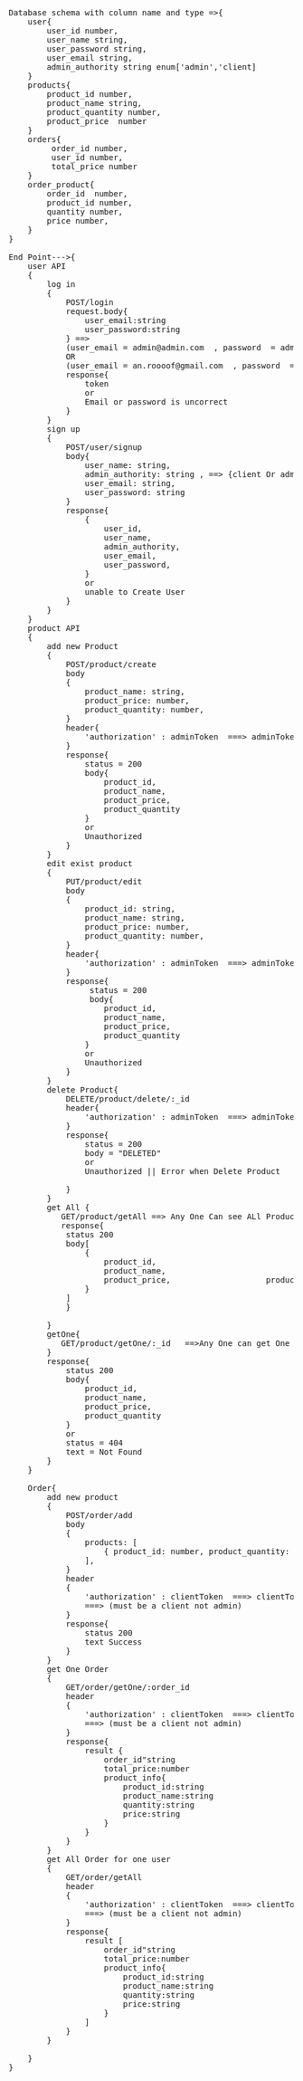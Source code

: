 <pre>
Database schema with column name and type =>{
    user{
        user_id number,
        user_name string,
        user_password string,
        user_email string,
        admin_authority string enum['admin','client]
    }
    products{
        product_id number,
        product_name string,
        product_quantity number,
        product_price  number
    }
    orders{
         order_id number,
         user_id number,
         total_price number
    }
    order_product{
        order_id  number,
        product_id number,
        quantity number,
        price number,
    }
}

End Point--->{
    user API
    {
        log in 
        {
            POST/login
            request.body{
                user_email:string
                user_password:string 
            } ==> 
            (user_email = admin@admin.com  , password  = admin) 
            OR
            (user_email = an.roooof@gmail.com  , password  = admin) ==> (create Default)
            response{
                token
                or 
                Email or password is uncorrect
            }
        }
        sign up
        {
            POST/user/signup
            body{
                user_name: string,
                admin_authority: string , ==> {client Or admin}
                user_email: string,
                user_password: string
            }
            response{
                {
                    user_id,
                    user_name,
                    admin_authority,
                    user_email,
                    user_password,
                }
                or 
                unable to Create User
            }
        }
    }
    product API
    {
        add new Product
        {
            POST/product/create
            body
            {
                product_name: string,
                product_price: number,
                product_quantity: number,
            }
            header{
                'authorization' : adminToken  ===> adminToken should start with '123=' then token that come to you when log in
            }
            response{
                status = 200
                body{
                    product_id,
                    product_name,
                    product_price,
                    product_quantity
                }
                or 
                Unauthorized
            }
        }
        edit exist product
        {
            PUT/product/edit
            body
            {
                product_id: string,
                product_name: string,
                product_price: number,
                product_quantity: number,
            }
            header{
                'authorization' : adminToken  ===> adminToken should start with '123=' then token that come to you when log in
            }
            response{
                 status = 200
                 body{
                    product_id,
                    product_name,
                    product_price,
                    product_quantity
                }
                or
                Unauthorized
            }
        }
        delete Product{
            DELETE/product/delete/:_id
            header{
                'authorization' : adminToken  ===> adminToken should start with '123=' then token that come to you when log in
            }
            response{
                status = 200
                body = "DELETED"
                or
                Unauthorized || Error when Delete Product
                    
            }
        }
        get All {
           GET/product/getAll ==> Any One Can see ALl Product
           response{
            status 200
            body[
                {
                    product_id,
                    product_name,
                    product_price,                    product_quantity
                }
            ]
            }
    
        }
        getOne{
           GET/product/getOne/:_id   ==>Any One can get One Product
        }
        response{
            status 200
            body{
                product_id,
                product_name,
                product_price,
                product_quantity
            }
            or
            status = 404
            text = Not Found
        }
    }
    
    Order{
        add new product
        {
            POST/order/add
            body
            { 
                products: [
                    { product_id: number, product_quantity: number },
                ],
            }
            header
            {
                'authorization' : clientToken  ===> clientToken should start with '123=' then token that come to you when log in
                ===> (must be a client not admin)
            }
            response{
                status 200
                text Success
            }
        }
        get One Order
        {
            GET/order/getOne/:order_id
            header
            {
                'authorization' : clientToken  ===> clientToken should start with '123=' then token that come to you when log in
                ===> (must be a client not admin)
            }
            response{
                result {
                    order_id"string
                    total_price:number
                    product_info{
                        product_id:string
                        product_name:string
                        quantity:string
                        price:string
                    }
                }
            }
        }
        get All Order for one user
        {
            GET/order/getAll
            header
            {
                'authorization' : clientToken  ===> clientToken should start with '123=' then token that come to you when log in
                ===> (must be a client not admin)
            }
            response{
                result [
                    order_id"string
                    total_price:number
                    product_info{
                        product_id:string
                        product_name:string
                        quantity:string
                        price:string
                    }
                ]
            }
        }

    }
}
</pre>

